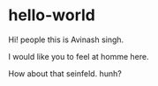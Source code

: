 # hello-world

Hi! people this is Avinash singh. 

I would like you to feel at homme here.

How about that seinfeld. hunh?
